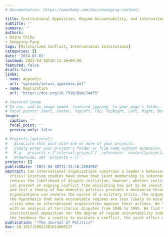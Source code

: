 ```yaml
---
# Documentation: https://wowchemy.com/docs/managing-content/

title: Institutional Opposition, Regime Accountability, and International Conflict
subtitle: ''
summary: ''
authors:
- Daina Chiba
- Songying Fang
tags: [Militarized Conflict, International Institutions]
categories: []
date: '2014-07-01'
lastmod: 2021-04-30T20:13:16+09:00
featured: false
draft: false
links:
- name: Appendix
  url: "uploads/ioraic_appendix.pdf"
- name: Replication
  url: "https://doi.org/10.7910/DVN/24455"

# Featured image
# To use, add an image named `featured.jpg/png` to your page's folder.
# Focal points: Smart, Center, TopLeft, Top, TopRight, Left, Right, BottomLeft, Bottom, BottomRight.
image:
  caption: ''
  focal_point: ''
  preview_only: false

# Projects (optional).
#   Associate this post with one or more of your projects.
#   Simply enter your project's folder or file name without extension.
#   E.g. `projects = ["internal-project"]` references `content/project/deep-learning/index.md`.
#   Otherwise, set `projects = []`.
projects: []
publishDate: '2021-04-30T11:13:16.245498Z'
abstract: Can international organizations constrain a leader's behavior during a military
  crisis? Existing studies have shown that joint membership in international organizations
  reduces the likelihood of dispute initiation; however, whether institutional opposition
  can prevent an ongoing conflict from escalating has yet to be investigated. We develop
  and test a theory of how domestic politics provides a mechanism through which international
  organizations can reverse the course of a military crisis. The argument leads to
  the hypothesis that more accountable regimes are less likely to escalate military
  crises when an international organization opposes their actions. We test the hypothesis
  with an analysis of territorial disputes from 1946 to 1995. We find that while neither
  institutional opposition nor the degree of regime accountability independently reduces
  the tendency for a country to escalate a conflict, the joint effect of the two does.
publication: '*The Journal of Politics*'
doi: 10.1017/S0022381614000127
---
```

